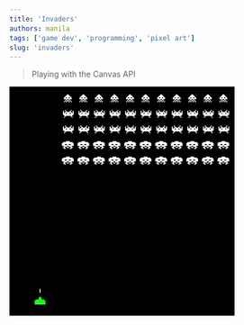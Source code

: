 ```yaml
---
title: 'Invaders'
authors: manila
tags: ['game dev', 'programming', 'pixel art']
slug: 'invaders'
---
```


> Playing with the Canvas API

![Space Invaders Demo](./demo.gif)
